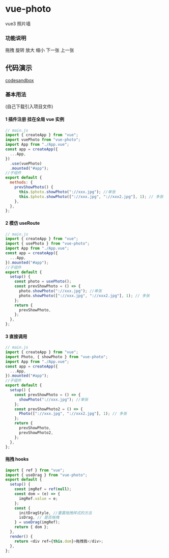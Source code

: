 # vue-photo

vue3 照片墙

### 功能说明

拖拽 旋转 放大 缩小 下一张 上一张

## 代码演示

[codesandbox](https://codesandbox.io/s/optimistic-chebyshev-nqry9?file=/src/App.vue)

### 基本用法

(自己下载引入项目文件)

#### 1 插件注册 挂在全局 vue 实例

```js
// main.js
import { createApp } from "vue";
import vuePhoto from "vue-photo";
import App from "./App.vue";
const app = createApp({
  ...App,
})
  .use(vuePhoto)
  .mounted("#app");
//子组件
export default {
  methods: {
    prevShowPhoto() {
      this.$photo.showPhoto("://xxx.jpg"); //单张
      this.$photo.showPhoto(["://xxx.jpg", "://xxx2.jpg"], 1); // 多张
    },
  },
};
```

#### 2 模仿 useRoute

```js
// main.js
import { createApp } from "vue";
import { usePhoto } from "vue-photo";
import App from "./App.vue";
const app = createApp({
  ...App,
}).mounted("#app");
//子组件
export default {
  setup() {
    const photo = usePhoto();
    const prevShowPhoto = () => {
      photo.showPhoto("://xxx.jpg"); //单张
      photo.showPhoto(["://xxx.jpg", "://xxx2.jpg"], 1); // 多张
    };
    return {
      prevShowPhoto,
    };
  },
};
```

#### 3 直接调用

```js
// main.js
import { createApp } from "vue";
import Photo, { showPhoto } from "vue-photo";
import App from "./App.vue";
const app = createApp({
  ...App,
}).mounted("#app");
//子组件
export default {
  setup() {
    const prevShowPhoto = () => {
      showPhoto("://xxx.jpg"); //单张
    };
    const prevShowPhoto2 = () => {
      Photo(["://xxx.jpg", "://xxx2.jpg"], 1); // 多张
    };
    return {
      prevShowPhoto,
      prevShowPhoto2,
    };
  },
};
```

#### 拖拽 hooks

```js
import { ref } from "vue";
import { useDrag } from "vue-photo";
export default {
  setup() {
    const imgRef = ref(null);
    const dom = (e) => {
      imgRef.value = e;
    };
    const {
      initDragStyle, //重置拖拽样式的方法
      isDrag, // 是否拖拽
    } = useDrag(imgRef);
    return { dom };
  },
  render() {
    return <div ref={this.dom}>拖拽我</div>;
  },
};
```
